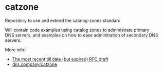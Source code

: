 # catzone
Repository to use and extend the catalog-zones standard

Will contain code examples using catalog zones to administrate primary DNS servers, and examples on how to ease adminitration of secondary DNS servers.

More info:
 - [The most recent till date (but expired) RFC draft](https://tools.ietf.org/html/draft-muks-dnsop-dns-catalog-zones-04)
 - [dns.company/catzone](https://dns.company/catzone)
